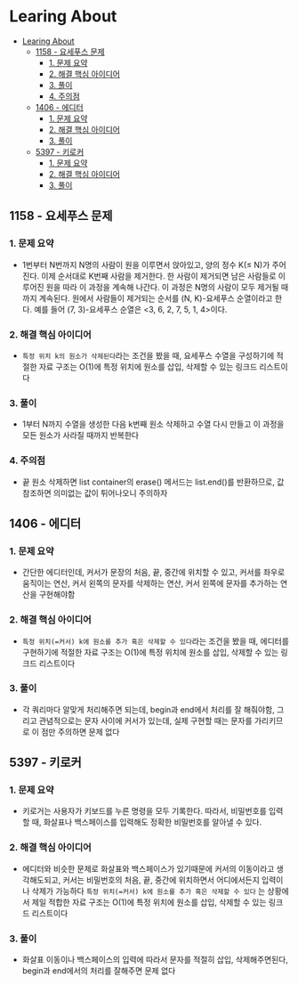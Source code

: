 # Learing About

<!--ts-->

- [Learing About](#learing-about)
  - [1158 - 요세푸스 문제](#1158---요세푸스-문제)
    - [1. 문제 요약](#1-문제-요약)
    - [2. 해결 핵심 아이디어](#2-해결-핵심-아이디어)
    - [3. 풀이](#3-풀이)
    - [4. 주의점](#4-주의점)
  - [1406 - 에디터](#1406---에디터)
    - [1. 문제 요약](#1-문제-요약-1)
    - [2. 해결 핵심 아이디어](#2-해결-핵심-아이디어-1)
    - [3. 풀이](#3-풀이-1)
  - [5397 - 키로커](#5397---키로커)
    - [1. 문제 요약](#1-문제-요약-2)
    - [2. 해결 핵심 아이디어](#2-해결-핵심-아이디어-2)
    - [3. 풀이](#3-풀이-2)

<!-- Created by https://github.com/ekalinin/github-markdown-toc -->
<!-- Added by: sungminyou, at: 2022년 8월  1일 월요일 00시 39분 44초 KST -->

<!--te-->

## 1158 - 요세푸스 문제

### 1. 문제 요약

- 1번부터 N번까지 N명의 사람이 원을 이루면서 앉아있고, 양의 정수 K(≤ N)가 주어진다. 이제 순서대로 K번째 사람을 제거한다. 한 사람이 제거되면 남은 사람들로 이루어진 원을 따라 이 과정을 계속해 나간다. 이 과정은 N명의 사람이 모두 제거될 때까지 계속된다. 원에서 사람들이 제거되는 순서를 (N, K)-요세푸스 순열이라고 한다. 예를 들어 (7, 3)-요세푸스 순열은 <3, 6, 2, 7, 5, 1, 4>이다.

### 2. 해결 핵심 아이디어

- `특정 위치 k의 원소가 삭제된다`라는 조건을 봤을 때, 요세푸스 수열을 구성하기에 적절한 자료 구조는 O(1)에 특정 위치에 원소를 삽입, 삭제할 수 있는 링크드 리스트이다

### 3. 풀이

- 1부터 N까지 수열을 생성한 다음 k번째 원소 삭제하고 수열 다시 만들고 이 과정을 모든 원소가 사라질 때까지 반복한다

### 4. 주의점

- 끝 원소 삭제하면 list container의 erase() 메서드는 list.end()를 반환하므로, 값 참조하면 의미없는 값이 튀어나오니 주의하자

## 1406 - 에디터

### 1. 문제 요약

- 간단한 에디터인데, 커서가 문장의 처음, 끝, 중간에 위치할 수 있고, 커서를 좌우로 움직이는 연산, 커서 왼쪽의 문자를 삭제하는 연산, 커서 왼쪽에 문자를 추가하는 연산을 구현해야함

### 2. 해결 핵심 아이디어

- `특정 위치(=커서) k에 원소를 추가 혹은 삭제할 수 있다`라는 조건을 봤을 때, 에디터를 구현하기에 적절한 자료 구조는 O(1)에 특정 위치에 원소를 삽입, 삭제할 수 있는 링크드 리스트이다

### 3. 풀이

- 각 쿼리마다 알맞게 처리해주면 되는데, begin과 end에서 처리를 잘 해줘야함, 그리고 관념적으로는 문자 사이에 커서가 있는데, 실제 구현할 때는 문자를 가리키므로 이 점만 주의하면 문제 없다

## 5397 - 키로커

### 1. 문제 요약

- 키로거는 사용자가 키보드를 누른 명령을 모두 기록한다. 따라서, 비밀번호를 입력할 때, 화살표나 백스페이스를 입력해도 정확한 비밀번호를 알아낼 수 있다.

### 2. 해결 핵심 아이디어

- 에디터와 비슷한 문제로 화살표와 백스페이스가 있기때문에 커서의 이동이라고 생각해도되고, 커서는 비밀번호의 처음, 끝, 중간에 위치하면서 어디에서든지 입력이나 삭제가 가능하다 `특정 위치(=커서) k에 원소를 추가 혹은 삭제할 수 있다` 는 상황에서 제일 적합한 자료 구조는 O(1)에 특정 위치에 원소를 삽입, 삭제할 수 있는 링크드 리스트이다

### 3. 풀이

- 화살표 이동이나 백스페이스의 입력에 따라서 문자를 적절히 삽입, 삭제해주면된다, begin과 end에서의 처리를 잘해주면 문제 없다
